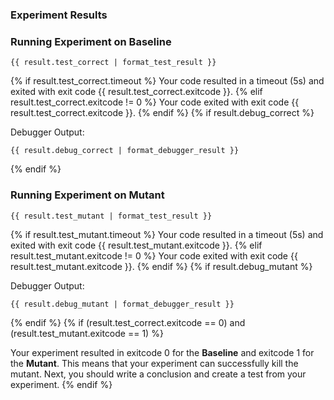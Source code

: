 ### Experiment Results

### Running Experiment on Baseline
```
{{ result.test_correct | format_test_result }}
```
{% if result.test_correct.timeout %}
Your code resulted in a timeout (5s) and exited with exit code {{ result.test_correct.exitcode }}.
{% elif result.test_correct.exitcode != 0 %}
Your code exited with exit code {{ result.test_correct.exitcode }}.
{% endif %}
{% if result.debug_correct %}

Debugger Output:
```
{{ result.debug_correct | format_debugger_result }}
```
{% endif %}

### Running Experiment on Mutant
```
{{ result.test_mutant | format_test_result }}
```
{% if result.test_mutant.timeout %}
Your code resulted in a timeout (5s) and exited with exit code {{ result.test_mutant.exitcode }}.
{% elif result.test_mutant.exitcode != 0 %}
Your code exited with exit code {{ result.test_mutant.exitcode }}.
{% endif %}
{% if result.debug_mutant %}

Debugger Output:
```
{{ result.debug_mutant | format_debugger_result }}
```
{% endif %}
{% if (result.test_correct.exitcode == 0) and (result.test_mutant.exitcode == 1) %}

Your experiment resulted in exitcode 0 for the **Baseline** and exitcode 1 for the **Mutant**. This means that your experiment can successfully kill the mutant. Next, you should write a conclusion and create a test from your experiment.
{% endif %}
